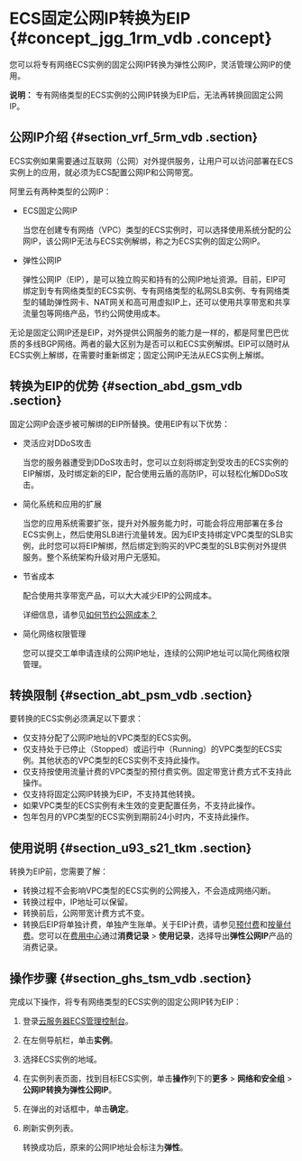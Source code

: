 # ECS固定公网IP转换为EIP {#concept_jgg_1rm_vdb .concept}

您可以将专有网络ECS实例的固定公网IP转换为弹性公网IP，灵活管理公网IP的使用。

**说明：** 专有网络类型的ECS实例的公网IP转换为EIP后，无法再转换回固定公网IP。

## 公网IP介绍 {#section_vrf_5rm_vdb .section}

ECS实例如果需要通过互联网（公网）对外提供服务，让用户可以访问部署在ECS实例上的应用，就必须为ECS配置公网IP和公网带宽。

阿里云有两种类型的公网IP：

-   ECS固定公网IP

    当您在创建专有网络（VPC）类型的ECS实例时，可以选择使用系统分配的公网IP，该公网IP无法与ECS实例解绑，称之为ECS实例的固定公网IP。

-   弹性公网IP

    弹性公网IP（EIP），是可以独立购买和持有的公网IP地址资源。目前，EIP可绑定到专有网络类型的ECS实例、专有网络类型的私网SLB实例、专有网络类型的辅助弹性网卡、NAT网关和高可用虚拟IP上，还可以使用共享带宽和共享流量包等网络产品，节约公网使用成本。


无论是固定公网IP还是EIP，对外提供公网服务的能力是一样的，都是阿里巴巴优质的多线BGP网络。两者的最大区别为是否可以和ECS实例解绑。EIP可以随时从ECS实例上解绑，在需要时重新绑定；固定公网IP无法从ECS实例上解绑。

## 转换为EIP的优势 {#section_abd_gsm_vdb .section}

固定公网IP会逐步被可解绑的EIP所替换。使用EIP有以下优势：

-   灵活应对DDoS攻击

    当您的服务器遭受到DDoS攻击时，您可以立刻将绑定到受攻击的ECS实例的EIP解绑，及时绑定新的EIP，配合使用云盾的高防IP，可以轻松化解DDoS攻击。

-   简化系统和应用的扩展

    当您的应用系统需要扩张，提升对外服务能力时，可能会将应用部署在多台ECS实例上，然后使用SLB进行流量转发。因为EIP支持绑定VPC类型的SLB实例，此时您可以将EIP解绑，然后绑定到购买的VPC类型的SLB实例对外提供服务。整个系统架构升级对用户无感知。

-   节省成本

    配合使用共享带宽产品，可以大大减少EIP的公网成本。

    详细信息，请参见[如何节约公网成本？](../../../../cn.zh-CN/最佳实践/如何节约公网成本？.md#)

-   简化网络权限管理

    您可以提交工单申请连续的公网IP地址，连续的公网IP地址可以简化网络权限管理。


## 转换限制 {#section_abt_psm_vdb .section}

要转换的ECS实例必须满足以下要求：

-   仅支持分配了公网IP地址的VPC类型的ECS实例。
-   仅支持处于已停止（Stopped）或运行中（Running）的VPC类型的ECS实例。其他状态的VPC类型的ECS实例不支持此操作。
-   仅支持按使用流量计费的VPC类型的预付费实例。固定带宽计费方式不支持此操作。
-   仅支持将固定公网IP转换为EIP，不支持其他转换。
-   如果VPC类型的ECS实例有未生效的变更配置任务，不支持此操作。
-   包年包月的VPC类型的ECS实例到期前24小时内，不支持此操作。

## 使用说明 {#section_u93_s21_tkm .section}

转换为EIP前，您需要了解：

-   转换过程不会影响VPC类型的ECS实例的公网接入，不会造成网络闪断。
-   转换过程中，IP地址可以保留。
-   转换前后，公网带宽计费方式不变。
-   转换后EIP将单独计费，单独产生账单。关于EIP计费，请参见[预付费](../../../../cn.zh-CN/产品定价/预付费.md#)和[按量付费](../../../../cn.zh-CN/产品定价/按量付费.md#)。您可以在[费用中心](https://usercenter2.aliyun.com/home)通过**消费记录** \> **使用记录**，选择导出**弹性公网IP**产品的消费记录。

## 操作步骤 {#section_ghs_tsm_vdb .section}

完成以下操作，将专有网络类型的ECS实例的固定公网IP转为EIP：

1.  登录[云服务器ECS管理控制台](https://ecs.console.aliyun.com/#/home)。
2.  在左侧导航栏，单击**实例**。
3.  选择ECS实例的地域。
4.  在实例列表页面，找到目标ECS实例，单击**操作**列下的**更多** \> **网络和安全组** \> **公网IP转换为弹性公网IP**。
5.  在弹出的对话框中，单击**确定**。
6.  刷新实例列表。

    转换成功后，原来的公网IP地址会标注为**弹性**。


